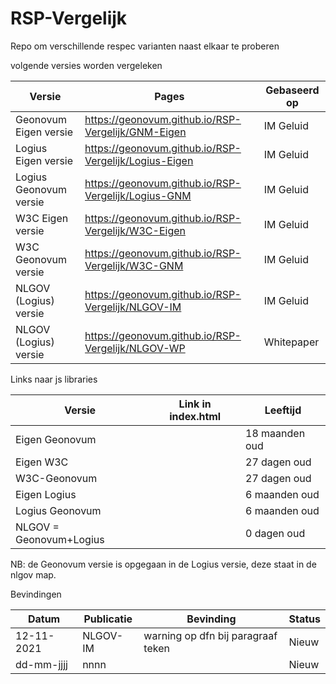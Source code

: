 # RSP-Vergelijk
Repo om verschillende respec varianten naast elkaar te proberen

volgende versies worden vergeleken

| Versie	                    | Pages	                                              | Gebaseerd op         |
|-----------------------------|-------------------------------------------------------|----------------------|
| Geonovum  Eigen versie      | https://geonovum.github.io/RSP-Vergelijk/GNM-Eigen    | IM Geluid            |
| Logius Eigen versie	     | https://geonovum.github.io/RSP-Vergelijk/Logius-Eigen | IM Geluid            |
| Logius Geonovum versie      | https://geonovum.github.io/RSP-Vergelijk/Logius-GNM   | IM Geluid            |
| W3C Eigen versie	          | https://geonovum.github.io/RSP-Vergelijk/W3C-Eigen    | IM Geluid            |
| W3C Geonovum versie         | https://geonovum.github.io/RSP-Vergelijk/W3C-GNM      | IM Geluid            |
| NLGOV (Logius) versie       | https://geonovum.github.io/RSP-Vergelijk/NLGOV-IM     | IM Geluid            |
| NLGOV (Logius) versie       | https://geonovum.github.io/RSP-Vergelijk/NLGOV-WP     | Whitepaper           |



Links naar js libraries

| Versie	                | Link in index.html	 | Leeftijd    |
|-------------------------|------------------------|-------------|
| Eigen Geonovum          | <script class="remove" src="https://tools.geostandaarden.nl/respec/builds/respec-geonovum.js" async></script>	        | 18 maanden oud |
| Eigen W3C 	           | <script class="remove" src="https://tools.geostandaarden.nl/respec/vergelijk/w3c/respec-w3c.js" async></script>	        | 27 dagen oud |
| W3C-Geonovum 	      | <script class="remove" src="https://tools.geostandaarden.nl/respec/vergelijk/w3c/respec-geonovum.js" async></script>	   | 27 dagen oud |
| Eigen Logius            | <script class="remove" src="https://tools.geostandaarden.nl/respec/vergelijk/logius/respec-logius.js" async></script>   | 6 maanden oud |
| Logius Geonovum         | <script class="remove" src="https://tools.geostandaarden.nl/respec/vergelijk/logius/respec-geonovum.js" async></script> |	6 maanden oud |
| NLGOV = Geonovum+Logius | <script class="remove" src="https://tools.geostandaarden.nl/respec/vergelijk/nlgov/respec-logius.js" async></script>    |	0 dagen oud |

NB: de Geonovum versie is opgegaan in de Logius versie, deze staat in de nlgov map.




Bevindingen

| Datum      | Publicatie | Bevinding                            | Status        |
|------------|------------|--------------------------------------|---------------| 
| 12-11-2021 | NLGOV-IM   | warning op dfn bij paragraaf teken   | Nieuw         |      
| dd-mm-jjjj | nnnn       |                                      | Nieuw         |      







